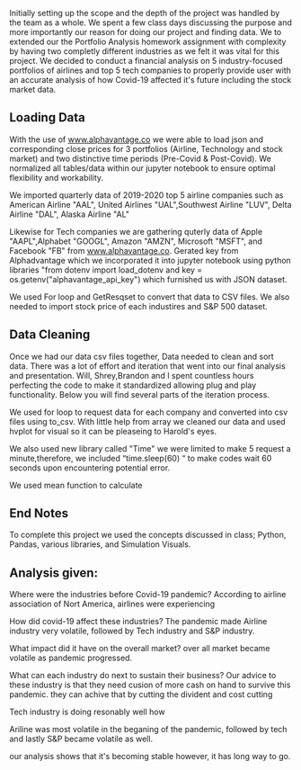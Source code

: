 Initially setting up the scope and the depth of the project was handled by the team as a whole. We spent a few class days discussing the purpose and more importantly our reason for doing our project and finding data. We to extended our the Portfolio Analysis homework assignment with complexity by having two completly different industries as we felt it was vital for this project. We decided to conduct a financial analysis on 5 industry-focused portfolios of airlines and top 5 tech companies to properly provide user with an accurate analysis of how Covid-19 affected it's future including the stock market data.

## Loading Data
With the use of www.alphavantage.co we were able to load json and corresponding close prices for 3 portfolios (Airline, Technology and stock market) and two distinctive  time periods (Pre-Covid & Post-Covid). We normalized all tables/data within our jupyter notebook to ensure optimal flexibility and workability.

We imported quarterly data of 2019-2020 top 5 airline companies such as American Airline "AAL", United Airlines "UAL",Southwest Airline "LUV", Delta Airline "DAL", Alaska Airline "AL" 

Likewise for Tech companies we are gathering quterly data of Apple "AAPL",Alphabet "GOOGL", Amazon "AMZN", Microsoft "MSFT", and Facebook "FB" from www.alphavantage.co. 
Gerated key from Alphadvantage which we incorporated it into jupyter notebook using python libraries "from dotenv import load_dotenv and key = os.getenv("alphavantage_api_key") which furnished us with JSON dataset.

We used For loop and GetResqset to convert that data to CSV files. 
We also needed to import stock price of each industires and S&P 500 dataset.

## Data Cleaning 
Once we had our data csv files together, Data needed to clean and sort data. There was a lot of effort and iteration that went into our final analysis and presentation. Will, Shrey,Brandon and I spent countless hours perfecting the code to make it standardized allowing plug and play functionality. Below you will find several parts of the iteration process.

We used for loop to request data for each company and converted into csv files using to_csv. 
With little help from array we cleaned our data and used hvplot for visual so it can be pleaseing to Harold's eyes.

We also used new library called "Time" we were limited to make 5 request a minute,therefore, we included “time.sleep(60) “ to make codes wait 60 seconds upon encountering potential error.

We used mean function to calculate 

## End Notes
To complete this project we used the concepts discussed in class; Python, Pandas, various libraries, and Simulation Visuals.

## Analysis given:

Where were the industries before Covid-19 pandemic?
According to airline association of Nort America, airlines were experiencing  

How did covid-19 affect these industries?
The pandemic made Airline industry very volatile, followed by Tech industry and S&P industry.  

What impact did it have on the overall market?
over all market became volatile as pandemic progressed.

What can each industry do next to sustain their business?
 Our advice to these industry is that they need cusion of more cash on hand to survive this pandemic. they can achive that by cutting the divident and cost cutting

Tech industry is doing resonably well how 



Ariline was most volatile in the beganing of the pandemic, followed by tech and lastly S&P became volatile as well.

our analysis shows that it's becoming stable however, it has long way to go.


